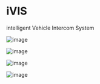 # iVIS
intelligent Vehicle Intercom System

![image](https://user-images.githubusercontent.com/50862034/133905858-617f79f4-c72f-4905-8cf1-1ad3896d696c.png)


![image](https://user-images.githubusercontent.com/50862034/133905973-42c06cc1-f2ae-40fb-bdc5-a0be39eae1c7.png)


![image](https://user-images.githubusercontent.com/50862034/133905871-c6650e69-1c1f-4592-a696-2e313f2976f9.png)


![image](https://user-images.githubusercontent.com/50862034/133905879-e41db9a9-ff9b-4a4a-8886-498abed59fae.png)


